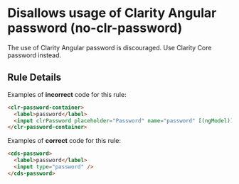 # Disallows usage of Clarity Angular password (no-clr-password)

The use of Clarity Angular password is discouraged. Use Clarity Core password instead.

## Rule Details

Examples of **incorrect** code for this rule:

```html
<clr-password-container>
  <label>password</label>
  <input clrPassword placeholder="Password" name="password" [(ngModel)]="exampleOne" />
</clr-password-container>
```

Examples of **correct** code for this rule:

```html
<cds-password>
  <label>password</label>
  <input type="password" />
</cds-password>
```
